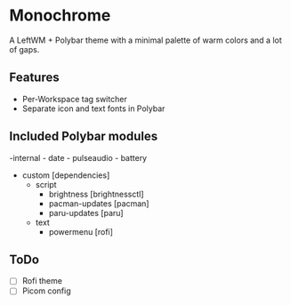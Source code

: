 # Monochrome
A LeftWM + Polybar theme with a minimal palette of warm colors and a lot of gaps.

## Features
- Per-Workspace tag switcher
- Separate icon and text fonts in Polybar

## Included Polybar modules
-internal
	- date
	- pulseaudio
	- battery
- custom [dependencies]
	- script
		- brightness [brightnessctl]
		- pacman-updates [pacman]
		- paru-updates [paru]
	- text
		- powermenu [rofi]

## ToDo
- [ ] Rofi theme
- [ ] Picom config